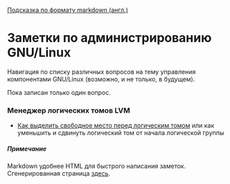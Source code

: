[Подсказка по формату markdown (англ.)](md-help.en_US.md)

# Заметки по администрированию GNU/Linux

Навигация по списку различных вопросов на тему управления компонентами GNU/Linux (возможно, и не только, в будущем).

Пока записан только один вопрос.

### Менеджер логических томов LVM

- [Как выделить свободное место перед логическим томом](lvm-lv-reduce-shift-from-the-beginning.ru_RU.md) или как уменьшить и сдвинуть логический том от начала логической группы

##### Примечание
Markdown удобнее HTML для быстрого написания заметок. Сгенерированная страница [здесь](https://valv.github.io/linux-tricks).
